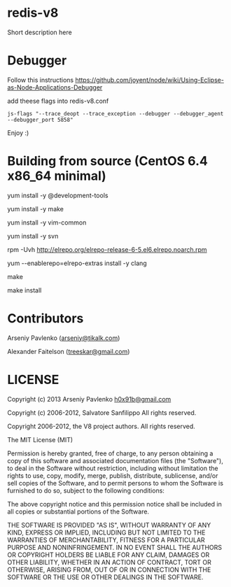 redis-v8
==============
Short description here

Debugger
===

Follow this instructions
https://github.com/joyent/node/wiki/Using-Eclipse-as-Node-Applications-Debugger

add theese flags into redis-v8.conf

	js-flags "--trace_deopt --trace_exception --debugger --debugger_agent --debugger_port 5858"

Enjoy :)

Building from source (CentOS 6.4 x86_64 minimal)
====

yum install -y @development-tools

yum install -y make

yum install -y vim-common

yum install -y svn

rpm -Uvh http://elrepo.org/elrepo-release-6-5.el6.elrepo.noarch.rpm

yum --enablerepo=elrepo-extras install -y clang

make

make install

Contributors
============
Arseniy Pavlenko (arseniy@tikalk.com)

Alexander Faitelson (treeskar@gmail.com)

LICENSE
=======
Copyright (c) 2013 Arseniy Pavlenko <h0x91b@gmail.com>

Copyright (c) 2006-2012, Salvatore Sanfilippo
All rights reserved.

Copyright 2006-2012, the V8 project authors. All rights reserved.

The MIT License (MIT)

Permission is hereby granted, free of charge, to any person obtaining a copy
of this software and associated documentation files (the "Software"), to deal
in the Software without restriction, including without limitation the rights
to use, copy, modify, merge, publish, distribute, sublicense, and/or sell
copies of the Software, and to permit persons to whom the Software is
furnished to do so, subject to the following conditions:

The above copyright notice and this permission notice shall be included in
all copies or substantial portions of the Software.

THE SOFTWARE IS PROVIDED "AS IS", WITHOUT WARRANTY OF ANY KIND, EXPRESS OR
IMPLIED, INCLUDING BUT NOT LIMITED TO THE WARRANTIES OF MERCHANTABILITY,
FITNESS FOR A PARTICULAR PURPOSE AND NONINFRINGEMENT. IN NO EVENT SHALL THE
AUTHORS OR COPYRIGHT HOLDERS BE LIABLE FOR ANY CLAIM, DAMAGES OR OTHER
LIABILITY, WHETHER IN AN ACTION OF CONTRACT, TORT OR OTHERWISE, ARISING FROM,
OUT OF OR IN CONNECTION WITH THE SOFTWARE OR THE USE OR OTHER DEALINGS IN
THE SOFTWARE.
